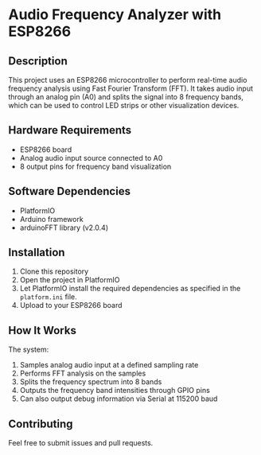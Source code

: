# Audio Frequency Analyzer with ESP8266

## Description
This project uses an ESP8266 microcontroller to perform real-time audio frequency analysis using Fast Fourier Transform (FFT). It takes audio input through an analog pin (A0) and splits the signal into 8 frequency bands, which can be used to control LED strips or other visualization devices.

## Hardware Requirements
- ESP8266 board
- Analog audio input source connected to A0
- 8 output pins for frequency band visualization

## Software Dependencies
- PlatformIO
- Arduino framework
- arduinoFFT library (v2.0.4)

## Installation
1. Clone this repository
2. Open the project in PlatformIO
3. Let PlatformIO install the required dependencies as specified in the `platform.ini` file.
4. Upload to your ESP8266 board

## How It Works
The system:
1. Samples analog audio input at a defined sampling rate
2. Performs FFT analysis on the samples
3. Splits the frequency spectrum into 8 bands
4. Outputs the frequency band intensities through GPIO pins
5. Can also output debug information via Serial at 115200 baud

## Contributing
Feel free to submit issues and pull requests.